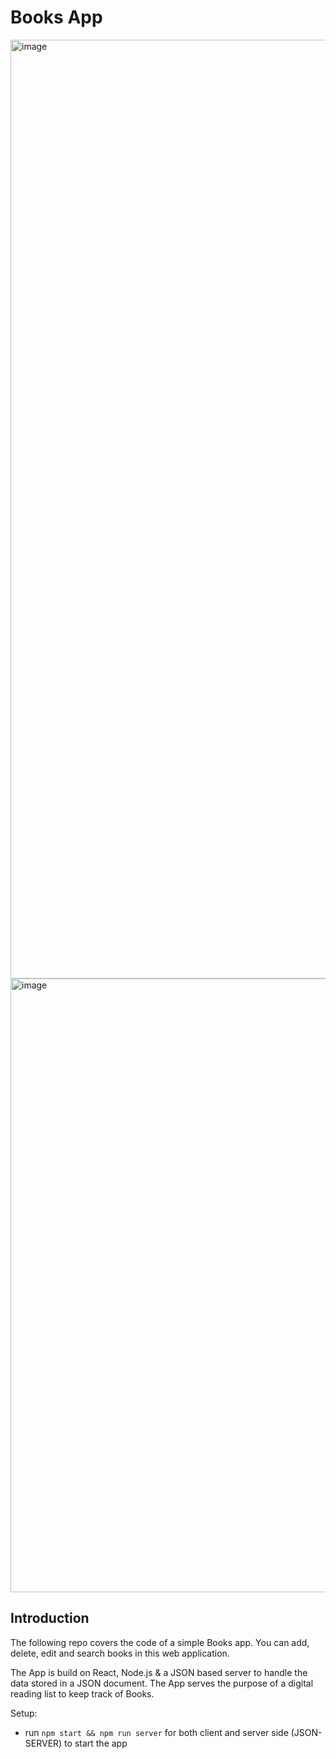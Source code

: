 # Books App

<img width="1502" alt="image" src="https://github.com/DaniyalZulfiqar/Books/assets/68623585/1382d8c2-8fbd-44f2-a36b-920f52483b0a">

<img width="982" alt="image" src="https://github.com/DaniyalZulfiqar/Books/assets/68623585/432d11b1-08ff-4068-9109-68ee2c5b4175">



## Introduction
The following repo covers the code of a simple Books app. You can add, delete, edit and search books in this web application. 

The App is build on React, Node.js & a JSON based server to handle the data stored in a JSON document. The App serves the purpose of a digital reading list to keep track of Books. 

Setup:
- run ```npm start && npm run server``` for both client and server side (JSON-SERVER) to start the app
